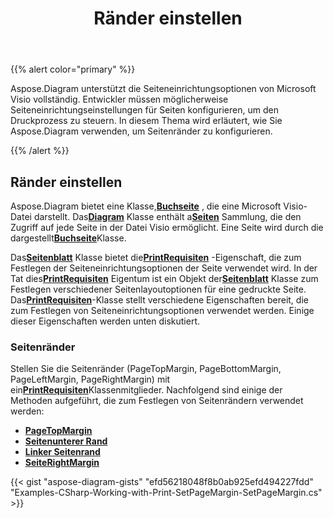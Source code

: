 ﻿---
title: Ränder einstellen
type: docs
weight: 20
url: /de/net/setting-margins/
description: In diesem Abschnitt wird erläutert, wie Sie die Seitenoptionen von visio mit Aspose.Diagram festlegen.
---
{{% alert color="primary" %}}

Aspose.Diagram unterstützt die Seiteneinrichtungsoptionen von Microsoft Visio vollständig. Entwickler müssen möglicherweise Seiteneinrichtungseinstellungen für Seiten konfigurieren, um den Druckprozess zu steuern. In diesem Thema wird erläutert, wie Sie Aspose.Diagram verwenden, um Seitenränder zu konfigurieren.

{{% /alert %}}

## **Ränder einstellen**

 Aspose.Diagram bietet eine Klasse,[**Buchseite**](https://reference.aspose.com/diagram/net/aspose.diagram/page) , die eine Microsoft Visio-Datei darstellt. Das[**Diagram**](https://reference.aspose.com/diagram/net/aspose.diagram/page) Klasse enthält a[**Seiten**](https://reference.aspose.com/diagram/net/aspose.diagram/pagecollection) Sammlung, die den Zugriff auf jede Seite in der Datei Visio ermöglicht. Eine Seite wird durch die dargestellt[**Buchseite**](https://reference.aspose.com/diagram/net/aspose.diagram/page)Klasse.

 Das[**Seitenblatt**](https://reference.aspose.com/diagram/net/aspose.diagram/pagesheet) Klasse bietet die[**PrintRequisiten**](https://reference.aspose.com/diagram/net/aspose.diagram/pagesheet/properties/printprops) -Eigenschaft, die zum Festlegen der Seiteneinrichtungsoptionen der Seite verwendet wird. In der Tat dies[**PrintRequisiten**](https://reference.aspose.com/diagram/net/aspose.diagram/pagesheet/properties/printprops) Eigentum ist ein Objekt der[**Seitenblatt**](https://reference.aspose.com/diagram/net/aspose.diagram/pagesheet) Klasse zum Festlegen verschiedener Seitenlayoutoptionen für eine gedruckte Seite. Das[**PrintRequisiten**](https://reference.aspose.com/diagram/net/aspose.diagram/pagesheet/properties/printprops)-Klasse stellt verschiedene Eigenschaften bereit, die zum Festlegen von Seiteneinrichtungsoptionen verwendet werden. Einige dieser Eigenschaften werden unten diskutiert.

### **Seitenränder**

 Stellen Sie die Seitenränder (PageTopMargin, PageBottomMargin, PageLeftMargin, PageRightMargin) mit ein[**PrintRequisiten**](https://reference.aspose.com/diagram/net/aspose.diagram/pagesheet/properties/printprops)Klassenmitglieder. Nachfolgend sind einige der Methoden aufgeführt, die zum Festlegen von Seitenrändern verwendet werden:

- [**PageTopMargin**](https://reference.aspose.com/diagram/net/aspose.diagram/printprops/properties/pagetopmargin)
- [**Seitenunterer Rand**](https://reference.aspose.com/diagram/net/aspose.diagram/printprops/properties/pagebottommargin)
- [**Linker Seitenrand**](https://reference.aspose.com/diagram/net/aspose.diagram/printprops/properties/pageleftmargin)
- [**SeiteRightMargin**](https://reference.aspose.com/diagram/net/aspose.diagram/printprops/properties/pagerightmargin)

{{< gist "aspose-diagram-gists" "efd56218048f8b0ab925efd494227fdd" "Examples-CSharp-Working-with-Print-SetPageMargin-SetPageMargin.cs" >}}